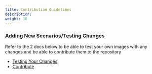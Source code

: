 ```yaml
---
title: Contribution Guidelines
description: 
weight: 10
---
```

### Adding New Scenarios/Testing Changes

Refer to the 2 docs below to be able to test your own images with any changes and be able to contribute them to the repository
- [Testing Your Changes](https://github.com/krkn-chaos/krkn-hub/blob/main/docs/test_your_changes.md)
- [Contribute](https://github.com/krkn-chaos/krkn-hub/blob/main/docs/contribute.md)

